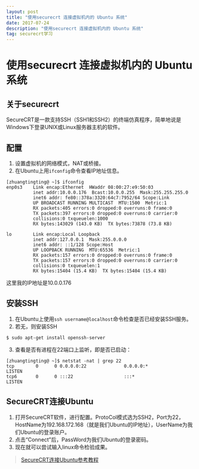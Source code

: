 ```yaml
---
layout: post
title: "使用securecrt 连接虚拟机内的 Ubuntu 系统"
date: 2017-07-24 
description: "使用securecrt 连接虚拟机内的 Ubuntu 系统"
tag: securecrt学习 
--- 
```

# 使用securecrt 连接虚拟机内的 Ubuntu 系统
## 关于securecrt
SecureCRT是一款支持SSH（SSH1和SSH2）的终端仿真程序，简单地说是Windows下登录UNIX或Linux服务器主机的软件。
## 配置
1. 设置虚拟机的网络模式，NAT或桥接。
2. 在Ubuntu上用`ifconfig`命令查看IP地址信息。
```
[zhuangtingting@ ~]$ ifconfig
enp0s3    Link encap:Ethernet  HWaddr 08:00:27:e9:50:03  
          inet addr:10.0.0.176  Bcast:10.0.0.255  Mask:255.255.255.0
          inet6 addr: fe80::378a:3320:64c7:7952/64 Scope:Link
          UP BROADCAST RUNNING MULTICAST  MTU:1500  Metric:1
          RX packets:405 errors:0 dropped:0 overruns:0 frame:0
          TX packets:397 errors:0 dropped:0 overruns:0 carrier:0
          collisions:0 txqueuelen:1000 
          RX bytes:143029 (143.0 KB)  TX bytes:73878 (73.8 KB)

lo        Link encap:Local Loopback  
          inet addr:127.0.0.1  Mask:255.0.0.0
          inet6 addr: ::1/128 Scope:Host
          UP LOOPBACK RUNNING  MTU:65536  Metric:1
          RX packets:157 errors:0 dropped:0 overruns:0 frame:0
          TX packets:157 errors:0 dropped:0 overruns:0 carrier:0
          collisions:0 txqueuelen:1 
          RX bytes:15404 (15.4 KB)  TX bytes:15404 (15.4 KB)
```
这里我的IP地址是10.0.0.176

## 安装SSH
1. 在Ubuntu上使用`ssh username@localhost`命令检查是否已经安装SSH服务。
2. 若无，则安装SSH
```
$ sudo apt-get install openssh-server
```
3. 查看是否有进程在22端口上监听，即是否已启动：
```
[zhuangtingting@ ~]$ netstat -nat | grep 22
tcp        0      0 0.0.0.0:22              0.0.0.0:*               LISTEN     
tcp6       0      0 :::22                   :::*                    LISTEN 
```
## SecureCRT连接Ubuntu
1. 打开SecureCRT软件，进行配置。ProtoCol模式选为SSH2，Port为22，HostName为192.168.172.168（就是我们Ubuntu的IP地址），UserName为我们Ubuntu的登录账户。
2. 点击“Connect”后，PassWord为我们Ubuntu的登录密码。
3. 现在就可以尝试输入linux命令检验成果。

> [SecureCRT连接Ubuntu参考教程](http://www.linuxidc.com/Linux/2015-05/117048.htm)



